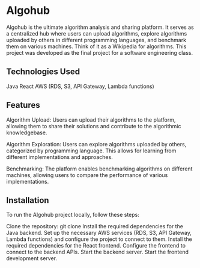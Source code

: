 # Algohub
Algohub is the ultimate algorithm analysis and sharing platform. It serves as a centralized hub where users can upload algorithms, explore algorithms uploaded by others in different programming languages, and benchmark them on various machines. Think of it as a Wikipedia for algorithms. This project was developed as the final project for a software engineering class.

## Technologies Used
Java
React
AWS (RDS, S3, API Gateway, Lambda functions)

## Features
Algorithm Upload: Users can upload their algorithms to the platform, allowing them to share their solutions and contribute to the algorithmic knowledgebase.

Algorithm Exploration: Users can explore algorithms uploaded by others, categorized by programming language. This allows for learning from different implementations and approaches.

Benchmarking: The platform enables benchmarking algorithms on different machines, allowing users to compare the performance of various implementations.

## Installation
To run the Algohub project locally, follow these steps:

Clone the repository: git clone <repository-url>
Install the required dependencies for the Java backend.
Set up the necessary AWS services (RDS, S3, API Gateway, Lambda functions) and configure the project to connect to them.
Install the required dependencies for the React frontend.
Configure the frontend to connect to the backend APIs.
Start the backend server.
Start the frontend development server.
